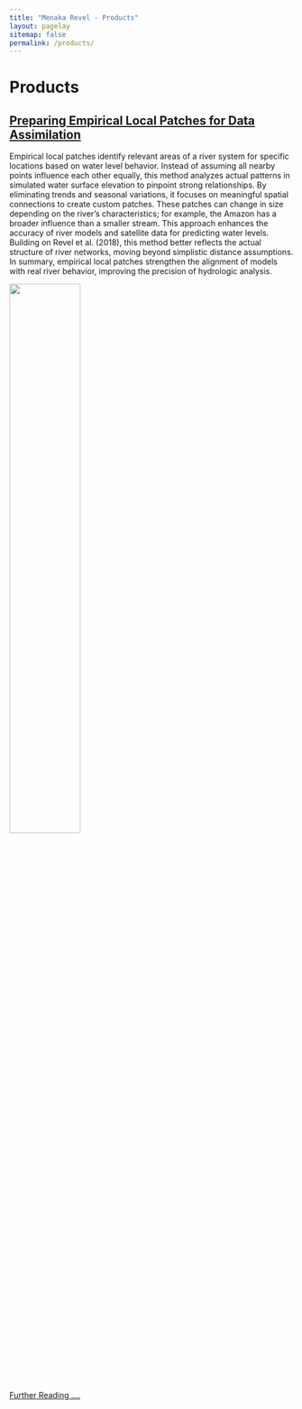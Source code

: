```yaml
---
title: "Menaka Revel - Products"
layout: pagelay
sitemap: false
permalink: /products/
---
```


# Products
<!-- 
## Data assimilation framework(../hydroda/)
## Altimetry Mapping Procedure for Global River Models(../altimap/) 
-->
  
## [Preparing Empirical Local Patches for Data Assimilation](../prod_emplp/)
Empirical local patches identify relevant areas of a river system for specific locations based on water level behavior. Instead of assuming all nearby points influence each other equally, this method analyzes actual patterns in simulated water surface elevation to pinpoint strong relationships. By eliminating trends and seasonal variations, it focuses on meaningful spatial connections to create custom patches. These patches can change in size depending on the river’s characteristics; for example, the Amazon has a broader influence than a smaller stream. This approach enhances the accuracy of river models and satellite data for predicting water levels. Building on Revel et al. (2018), this method better reflects the actual structure of river networks, moving beyond simplistic distance assumptions. In summary, empirical local patches strengthen the alignment of models with real river behavior, improving the precision of hydrologic analysis.

<img src="{{ site.url }}{{ site.baseurl }}/images/picture/prod_emplp.jpg" width="50%" height="50%"/>

[Further Reading ....](../prod_emplp/)

<!--
- Calibration of the hydrological model using remote sensing data(../lakecal/)
- Innovative local calibration of the river routing model(../mulcal/)
-->
